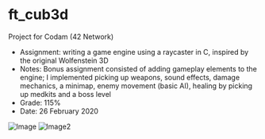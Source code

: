 # ft_cub3d

Project for Codam (42 Network)

- Assignment: writing a game engine using a raycaster in C, inspired by the original Wolfenstein 3D
- Notes: Bonus assignment consisted of adding gameplay elements to the engine; I implemented picking up weapons, sound effects, damage mechanics, a minimap, enemy movement (basic AI), healing by picking up medkits and a boss level
- Grade: 115%
- Date: 26 February 2020

![Image](https://i.ibb.co/N9bskLS/Screen-Shot-2020-09-03-at-8-29-38-PM.png)
![Image2](https://i.ibb.co/yfGzq6y/Screen-Shot-2020-09-03-at-8-35-44-PM.png)
